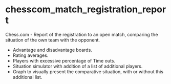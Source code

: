 # chesscom_match_registration_report
Chess.com - Report of the registration to an open match, comparing the situation of the own team with the opponent.
- Advantage and disadvantage boards.
- Rating averages.
- Players with excessive percentage of Time outs.
- Situation simulator with addition of a list of additional players.
- Graph to visually present the comparative situation, with or without this additional list.


